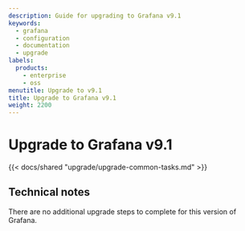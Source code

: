 ```yaml
---
description: Guide for upgrading to Grafana v9.1
keywords:
  - grafana
  - configuration
  - documentation
  - upgrade
labels:
  products:
    - enterprise
    - oss
menutitle: Upgrade to v9.1
title: Upgrade to Grafana v9.1
weight: 2200
---
```


# Upgrade to Grafana v9.1

{{< docs/shared "upgrade/upgrade-common-tasks.md" >}}

## Technical notes

There are no additional upgrade steps to complete for this version of Grafana.
